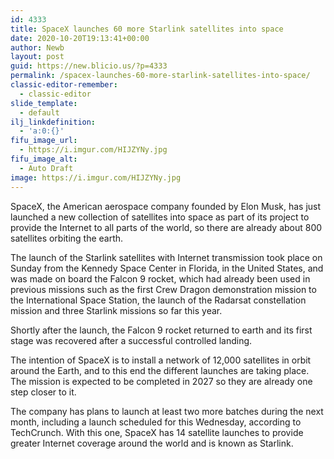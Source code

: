 ```yaml
---
id: 4333
title: SpaceX launches 60 more Starlink satellites into space
date: 2020-10-20T19:13:41+00:00
author: Newb
layout: post
guid: https://new.blicio.us/?p=4333
permalink: /spacex-launches-60-more-starlink-satellites-into-space/
classic-editor-remember:
  - classic-editor
slide_template:
  - default
ilj_linkdefinition:
  - 'a:0:{}'
fifu_image_url:
  - https://i.imgur.com/HIJZYNy.jpg
fifu_image_alt:
  - Auto Draft
image: https://i.imgur.com/HIJZYNy.jpg
---
```

SpaceX, the American aerospace company founded by Elon Musk, has just launched a new collection of satellites into space as part of its project to provide the Internet to all parts of the world, so there are already about 800 satellites orbiting the earth.

The launch of the Starlink satellites with Internet transmission took place on Sunday from the Kennedy Space Center in Florida, in the United States, and was made on board the Falcon 9 rocket, which had already been used in previous missions such as the first Crew Dragon demonstration mission to the International Space Station, the launch of the Radarsat constellation mission and three Starlink missions so far this year. 

Shortly after the launch, the Falcon 9 rocket returned to earth and its first stage was recovered after a successful controlled landing. 

The intention of SpaceX is to install a network of 12,000 satellites in orbit around the Earth, and to this end the different launches are taking place. The mission is expected to be completed in 2027 so they are already one step closer to it. 

The company has plans to launch at least two more batches during the next month, including a launch scheduled for this Wednesday, according to TechCrunch. With this one, SpaceX has 14 satellite launches to provide greater Internet coverage around the world and is known as Starlink.